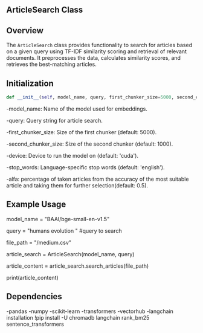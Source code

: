 ## ArticleSearch Class

## Overview
The `ArticleSearch` class provides functionality to search for articles based on a given query using TF-IDF similarity scoring and retrieval of relevant documents. It preprocesses the data, calculates similarity scores, and retrieves the best-matching articles.

## Initialization
```python
def __init__(self, model_name, query, first_chunker_size=5000, second_chunker_size=1000, device='cuda', stop_words='english',alfa = 0.5):
```
-model_name: Name of the model used for embeddings.

-query: Query string for article search.

-first_chunker_size: Size of the first chunker (default: 5000).

-second_chunker_size: Size of the second chunker (default: 1000).

-device: Device to run the model on (default: 'cuda').

-stop_words: Language-specific stop words (default: 'english').

-alfa: percentage of taken articles from the accuracy of the most suitable article and taking them for further selection(default: 0.5).

## Example Usage
model_name = "BAAI/bge-small-en-v1.5"

query = "humans evolution " #query to search

file_path = "/medium.csv"

article_search = ArticleSearch(model_name, query)

article_content = article_search.search_articles(file_path)

print(article_content)

## Dependencies
-pandas
-numpy
-scikit-learn
-transformers
-vectorhub
-langchain
installation !pip install -U chromadb langchain  rank_bm25 sentence_transformers
